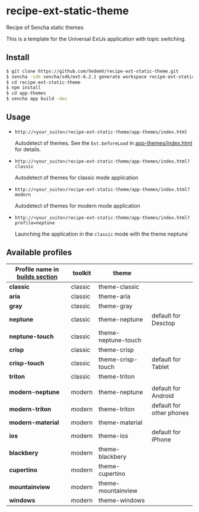 # recipe-ext-static-theme

Recipe of Sencha static themes

This is a template for the Universal ExtJs application with topic switching.

## Install

```sh
$ git clone https://github.com/VedemV/recipe-ext-static-theme.git
$ sencha -sdk sencha/sdk/ext-6.2.1 generate workspace recipe-ext-static-theme
$ cd recipe-ext-static-theme
$ npm install
$ cd app-themes
$ sencha app build -dev
```

## Usage

- `http://<your_suite>/recipe-ext-static-theme/app-themes/index.html`

    Autodetect of themes. See the `Ext.beforeLoad` in [app-themes/index.html](app-themes/index.html) for details.
    
- `http://<your_suite>/recipe-ext-static-theme/app-themes/index.html?classic`

    Autodetect of themes for classic mode application

- `http://<your_suite>/recipe-ext-static-theme/app-themes/index.html?modern`

    Autodetect of themes for modern mode application

- `http://<your_suite>/recipe-ext-static-theme/app-themes/index.html?profile=neptune`

    Launching the application in the `classic` mode with the theme neptune`

## Available profiles

|Profile name in [builds section](app-themes/app.json)|toolkit|theme| |
|---|---|---|---|
|**classic**|classic|theme-classic| |
|**aria**|classic|theme-aria| |
|**gray**|classic|theme-gray| |
|**neptune**|classic|theme-neptune|default for Desctop|
|**neptune-touch**|classic|theme-neptune-touch| |
|**crisp**|classic|theme-crisp| |
|**crisp-touch**|classic|theme-crisp-touch|default for Tablet|
|**triton**|classic|theme-triton| |
| | | | |
|**modern-neptune**|modern|theme-neptune|default for Android|
|**modern-triton**|modern|theme-triton|default for other phones|
|**modern-material**|modern|theme-material| |
|**ios**|modern|theme-ios|default for iPhone|
|**blackbery**|modern|theme-blackbery| |
|**cupertino**|modern|theme-cupertino| |
|**mountainview**|modern|theme-mountainview| |
|**windows**|modern|theme-windows| |

